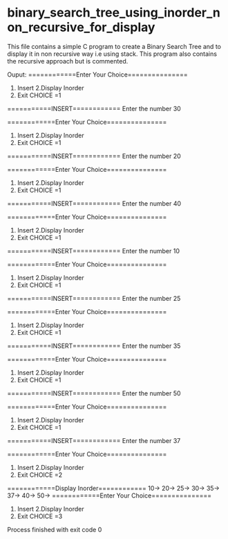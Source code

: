 # binary_search_tree_using_inorder_non_recursive_for_display
This file contains a simple C program to create a Binary Search Tree and to display it in non recursive way i.e using stack. This program also contains the recursive approach but is commented.

Ouput:
============Enter Your Choice===============

1. Insert
2.Display Inorder
3. Exit
CHOICE =1

===========INSERT============
Enter the number
30

============Enter Your Choice===============

1. Insert
2.Display Inorder
3. Exit
CHOICE =1

===========INSERT============
Enter the number
20

============Enter Your Choice===============

1. Insert
2.Display Inorder
3. Exit
CHOICE =1

===========INSERT============
Enter the number
40

============Enter Your Choice===============

1. Insert
2.Display Inorder
3. Exit
CHOICE =1

===========INSERT============
Enter the number
10

============Enter Your Choice===============

1. Insert
2.Display Inorder
3. Exit
CHOICE =1

===========INSERT============
Enter the number
25

============Enter Your Choice===============

1. Insert
2.Display Inorder
3. Exit
CHOICE =1

===========INSERT============
Enter the number
35

============Enter Your Choice===============

1. Insert
2.Display Inorder
3. Exit
CHOICE =1

===========INSERT============
Enter the number
50

============Enter Your Choice===============

1. Insert
2.Display Inorder
3. Exit
CHOICE =1

===========INSERT============
Enter the number
37

============Enter Your Choice===============

1. Insert
2.Display Inorder
3. Exit
CHOICE =2

============Display Inorder============
 10-> 20-> 25-> 30-> 35-> 37-> 40-> 50->
============Enter Your Choice===============

1. Insert
2.Display Inorder
3. Exit
CHOICE =3

Process finished with exit code 0
